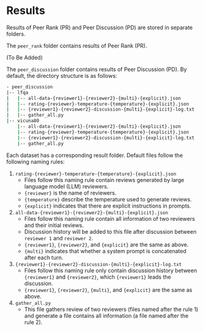 # Results

Results of Peer Rank (PR) and Peer Discussion (PD) are stored in separate folders.

The `peer_rank` folder contains results of Peer Rank (PR).

(To Be Added)

The `peer_discussion` folder contains results of Peer Discussion (PD). By default, the directory structure is as follows:

```bash
- peer_discussion
|-- lfqa
|   |-- all-data-{reviewer1}-{reviewer2}-{multi}-{explicit}.json
|   |-- rating-{reviewer}-temperature-{temperature}-{explicit}.json
|   |-- {reviewer1}-{reviewer2}-discussion-{multi}-{explicit}-log.txt
|   |-- gather_all.py
|-- vicuna80
    |-- all-data-{reviewer1}-{reviewer2}-{multi}-{explicit}.json
    |-- rating-{reviewer}-temperature-{temperature}-{explicit}.json
    |-- {reviewer1}-{reviewer2}-discussion-{multi}-{explicit}-log.txt
    |-- gather_all.py
```

Each dataset has a corresponding result folder. Default files follow the following naming rules:

1. `rating-{reviewer}-temperature-{temperature}-{explicit}.json`
   - Files follow this naming rule contain reviews generated by large language model (LLM) reviewers.
   - `{reviewer}` is the name of reviewers.
   - `{temperature}` describe the temperature used to generate reviews.
   - `{explicit}` indicates that there are explicit instructions in prompts.
2. `all-data-{reviewer1}-{reviewer2}-{multi}-{explicit}.json`
   - Files follow this naming rule contain all information of two reviewers and their initial reviews.
   - Discussion history will be added to this file after discussion between `reviewer 1` and `reviewer 2`.
   - `{reviewer1}`, `{reviewer2}`, and `{explicit}` are the same as above.
   - `{multi}` indicates that whether a system prompt is concatenated after each turn.
3. `{reviewer1}-{reviewer2}-discussion-{multi}-{explicit}-log.txt`
   - Files follow this naming rule only contain discussion history between `{reviewer1}` and `{reviewer2}`, which `{reviewer1}` leads the discussion.
   - `{reviewer1}`, `{reviewer2}`, `{multi}`, and `{explicit}` are the same as above.
4. `gather_all.py`
   - This file gathers review of two reviewers (files named after the rule 1) and generate a file contains all information (a file named after the rule 2).